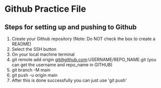 # Github Practice File

## Steps for setting up and pushing to Github
1. Create your Github repository (Note: Do NOT check the box to create a README)
2. Select the SSH button
3. On your local machine terminal
4. git remote add origin git@github.com:USERNAME/REPO_NAME.git (you can get the username and repo_name in GITHUB)
5. git branch -M main
6. git push -u origin main
7. After this is done successfully you can just use 'git push'